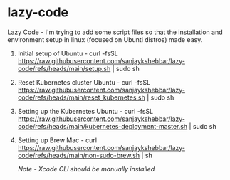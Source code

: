# lazy-code
Lazy Code - I'm trying to add some script files so that the installation and environment setup in linux (focused on Ubunti distros) made easy.


1. Initial setup of Ubuntu - curl -fsSL https://raw.githubusercontent.com/sanjaykshebbar/lazy-code/refs/heads/main/setup.sh | sudo sh
   
2. Reset Kubernetes cluster Ubuntu - curl -fsSL https://raw.githubusercontent.com/sanjaykshebbar/lazy-code/refs/heads/main/reset_kubernetes.sh | sudo sh
   
3. Setting up the Kubernetes Ubuntu - curl -fsSL https://raw.githubusercontent.com/sanjaykshebbar/lazy-code/refs/heads/main/kubernetes-deployment-master.sh | sudo sh

4. Setting up Brew Mac - curl https://raw.githubusercontent.com/sanjaykshebbar/lazy-code/refs/heads/main/non-sudo-brew.sh | sh

     *Note - Xcode CLI should be manually installed*
